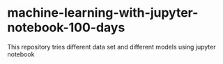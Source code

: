 # machine-learning-with-jupyter-notebook-100-days
This repository tries different data set and different models using jupyter notebook
